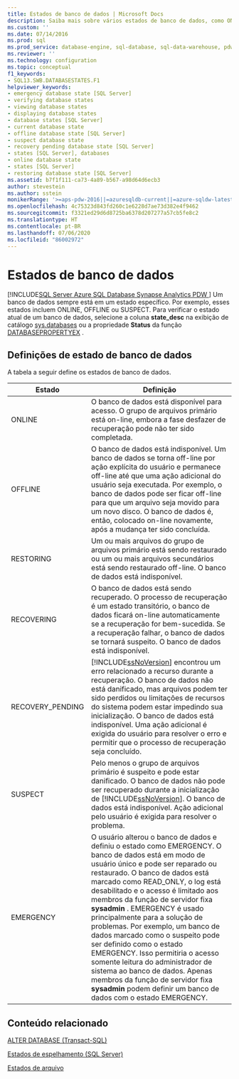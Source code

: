 ```yaml
---
title: Estados de banco de dados | Microsoft Docs
description: Saiba mais sobre vários estados de banco de dados, como ONLINE, OFFLINE ou SUSPECT. Saiba como verificar o estado atual de um banco de dados.
ms.custom: ''
ms.date: 07/14/2016
ms.prod: sql
ms.prod_service: database-engine, sql-database, sql-data-warehouse, pdw
ms.reviewer: ''
ms.technology: configuration
ms.topic: conceptual
f1_keywords:
- SQL13.SWB.DATABASESTATES.F1
helpviewer_keywords:
- emergency database state [SQL Server]
- verifying database states
- viewing database states
- displaying database states
- database states [SQL Server]
- current database state
- offline database state [SQL Server]
- suspect database state
- recovery pending database state [SQL Server]
- states [SQL Server], databases
- online database state
- states [SQL Server]
- restoring database state [SQL Server]
ms.assetid: b7f1f111-ca73-4a89-b567-a98d64d6ecb3
author: stevestein
ms.author: sstein
monikerRange: '>=aps-pdw-2016||=azuresqldb-current||=azure-sqldw-latest||>=sql-server-2016||=sqlallproducts-allversions||>=sql-server-linux-2017||=azuresqldb-mi-current'
ms.openlocfilehash: 4c75323d843fd260c1e6228d7ae73d382e4f9462
ms.sourcegitcommit: f3321ed29d6d8725ba6378d207277a57cb5fe8c2
ms.translationtype: HT
ms.contentlocale: pt-BR
ms.lasthandoff: 07/06/2020
ms.locfileid: "86002972"
---
```

# <a name="database-states"></a>Estados de banco de dados
[!INCLUDE[SQL Server Azure SQL Database Synapse Analytics PDW ](../../includes/applies-to-version/sql-asdb-asdbmi-asa-pdw.md)]
  Um banco de dados sempre está em um estado específico. Por exemplo, esses estados incluem ONLINE, OFFLINE ou SUSPECT. Para verificar o estado atual de um banco de dados, selecione a coluna **state_desc** na exibição de catálogo [sys.databases](../../relational-databases/system-catalog-views/sys-databases-transact-sql.md) ou a propriedade **Status** da função [DATABASEPROPERTYEX](../../t-sql/functions/databasepropertyex-transact-sql.md) .  
  
## <a name="database-state-definitions"></a>Definições de estado de banco de dados  
 A tabela a seguir define os estados de banco de dados.  
  
|Estado|Definição|  
|-----------|----------------|  
|ONLINE|O banco de dados está disponível para acesso. O grupo de arquivos primário está on-line, embora a fase desfazer de recuperação pode não ter sido completada.|  
|OFFLINE|O banco de dados está indisponível. Um banco de dados se torna off-line por ação explícita do usuário e permanece off-line até que uma ação adicional do usuário seja executada. Por exemplo, o banco de dados pode ser ficar off-line para que um arquivo seja movido para um novo disco. O banco de dados é, então, colocado on-line novamente, após a mudança ter sido concluída.|  
|RESTORING|Um ou mais arquivos do grupo de arquivos primário está sendo restaurado ou um ou mais arquivos secundários está sendo restaurado off-line. O banco de dados está indisponível.|  
|RECOVERING|O banco de dados está sendo recuperado. O processo de recuperação é um estado transitório, o banco de dados ficará on-line automaticamente se a recuperação for bem-sucedida. Se a recuperação falhar, o banco de dados se tornará suspeito. O banco de dados está indisponível.|  
|RECOVERY_PENDING|[!INCLUDE[ssNoVersion](../../includes/ssnoversion-md.md)] encontrou um erro relacionado a recurso durante a recuperação. O banco de dados não está danificado, mas arquivos podem ter sido perdidos ou limitações de recursos do sistema podem estar impedindo sua inicialização. O banco de dados está indisponível. Uma ação adicional é exigida do usuário para resolver o erro e permitir que o processo de recuperação seja concluído.|  
|SUSPECT|Pelo menos o grupo de arquivos primário é suspeito e pode estar danificado. O banco de dados não pode ser recuperado durante a inicialização de [!INCLUDE[ssNoVersion](../../includes/ssnoversion-md.md)]. O banco de dados está indisponível. Ação adicional pelo usuário é exigida para resolver o problema.|  
|EMERGENCY|O usuário alterou o banco de dados e definiu o estado como EMERGENCY. O banco de dados está em modo de usuário único e pode ser reparado ou restaurado. O banco de dados está marcado como READ_ONLY, o log está desabilitado e o acesso é limitado aos membros da função de servidor fixa **sysadmin** . EMERGENCY é usado principalmente para a solução de problemas. Por exemplo, um banco de dados marcado como o suspeito pode ser definido como o estado EMERGENCY. Isso permitiria o acesso somente leitura do administrador de sistema ao banco de dados. Apenas membros da função de servidor fixa **sysadmin** podem definir um banco de dados com o estado EMERGENCY.|  
  
## <a name="related-content"></a>Conteúdo relacionado  
 [ALTER DATABASE &#40;Transact-SQL&#41;](../../t-sql/statements/alter-database-transact-sql.md)  
  
 [Estados de espelhamento &#40;SQL Server&#41;](../../database-engine/database-mirroring/mirroring-states-sql-server.md)  
  
 [Estados de arquivo](../../relational-databases/databases/file-states.md)  
  
  
